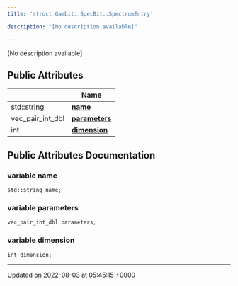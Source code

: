 ```yaml
---
title: 'struct Gambit::SpecBit::SpectrumEntry'

description: "[No description available]"

---
```









[No description available]

## Public Attributes

|                | Name           |
| -------------- | -------------- |
| std::string | **[name](/documentation/code/colliderbit/classes/structgambit_1_1specbit_1_1spectrumentry/#variable-name)**  |
| vec_pair_int_dbl | **[parameters](/documentation/code/colliderbit/classes/structgambit_1_1specbit_1_1spectrumentry/#variable-parameters)**  |
| int | **[dimension](/documentation/code/colliderbit/classes/structgambit_1_1specbit_1_1spectrumentry/#variable-dimension)**  |

## Public Attributes Documentation

### variable name

```
std::string name;
```


### variable parameters

```
vec_pair_int_dbl parameters;
```


### variable dimension

```
int dimension;
```


-------------------------------

Updated on 2022-08-03 at 05:45:15 +0000